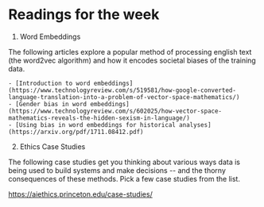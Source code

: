 # Readings for the week

1. Word Embeddings

The following articles explore a popular method of processing english
text (the word2vec algorithm) and how it encodes societal biases of
the training data.

    - [Introduction to word embeddings](https://www.technologyreview.com/s/519581/how-google-converted-language-translation-into-a-problem-of-vector-space-mathematics/)
    - [Gender bias in word embeddings](https://www.technologyreview.com/s/602025/how-vector-space-mathematics-reveals-the-hidden-sexism-in-language/)
    - [Using bias in word embeddings for historical analyses](https://arxiv.org/pdf/1711.08412.pdf)

2. Ethics Case Studies

The following case studies get you thinking about various ways data is
being used to build systems and make decisions -- and the thorny
consequences of these methods. Pick a few case studies from the list.

https://aiethics.princeton.edu/case-studies/
